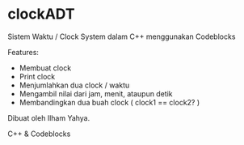 # clockADT
Sistem Waktu / Clock System dalam C++ menggunakan Codeblocks

Features:
- Membuat clock
- Print clock
- Menjumlahkan dua clock / waktu
- Mengambil nilai dari jam, menit, ataupun detik
- Membandingkan dua buah clock ( clock1 == clock2? )

Dibuat oleh Ilham Yahya.

C++ & Codeblocks
